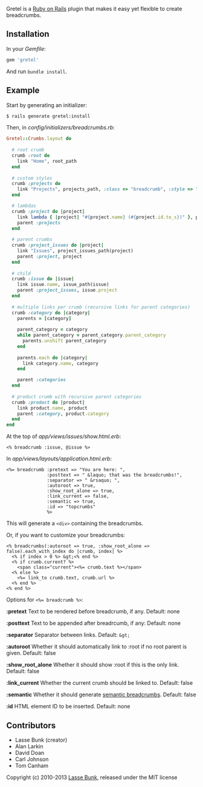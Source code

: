 Gretel is a [Ruby on Rails](http://rubyonrails.org) plugin that makes it easy yet flexible to create breadcrumbs.


Installation
------------

In your *Gemfile*:

```ruby
gem 'gretel'
```

And run `bundle install`.


Example
-------

Start by generating an initializer:

```bash
$ rails generate gretel:install
```

Then, in *config/initializers/breadcrumbs.rb*:

```ruby
Gretel::Crumbs.layout do
  
  # root crumb
  crumb :root do
    link "Home", root_path
  end
  
  # custom styles
  crumb :projects do
    link "Projects", projects_path, :class => "breadcrumb", :style => "font-weight: bold;"
  end

  # lambdas
  crumb :project do |project|
    link lambda { |project| "#{project.name} (#{project.id.to_s})" }, project_path(project)
    parent :projects
  end
  
  # parent crumbs
  crumb :project_issues do |project|
    link "Issues", project_issues_path(project)
    parent :project, project
  end
  
  # child 
  crumb :issue do |issue|
    link issue.name, issue_path(issue)
    parent :project_issues, issue.project
  end
  
  # multiple links per crumb (recursive links for parent categories)
  crumb :category do |category|
    parents = [category]
  
    parent_category = category
    while parent_category = parent_category.parent_category
      parents.unshift parent_category
    end
  
    parents.each do |category|
      link category.name, category
    end

    parent :categories
  end
  
  # product crumb with recursive parent categories
  crumb :product do |product|
    link product.name, product
    parent :category, product.category
  end
end
```

At the top of *app/views/issues/show.html.erb*:

```erb
<% breadcrumb :issue, @issue %>
```

In *app/views/layouts/application.html.erb*:

```erb
<%= breadcrumb :pretext => "You are here: ",
               :posttext => " &laquo; that was the breadcrumbs!",
               :separator => " &rsaquo; ",
               :autoroot => true,
               :show_root_alone => true,
               :link_current => false,
               :semantic => true,
               :id => "topcrumbs"
               %>
```

This will generate a `<div>` containing the breadcrumbs.

Or, if you want to customize your breadcrumbs:

```erb
<% breadcrumbs(:autoroot => true, :show_root_alone => false).each_with_index do |crumb, index| %>
  <% if index > 0 %> &gt;<% end %>
  <% if crumb.current? %>
    <span class="current"><%= crumb.text %></span>
  <% else %>
    <%= link_to crumb.text, crumb.url %>
  <% end %>
<% end %>
```

Options for <code><%= breadcrumb %></code>:

**:pretext**
Text to be rendered before breadcrumb, if any. Default: none

**:posttext**
Text to be appended after breadrcumb, if any: Default: none

**:separator**
Separator between links. Default: `&gt;`

**:autoroot**
Whether it should automatically link to :root if no root parent is given. Default: false

**:show_root_alone**
Whether it should show :root if this is the only link. Default: false

**:link_current**
Whether the current crumb should be linked to. Default: false

**:semantic**
Whether it should generate [semantic breadcrumbs](http://support.google.com/webmasters/bin/answer.py?hl=en&answer=185417).
Default: false

**:id**
HTML element ID to be inserted. Default: none

Contributors
------------

* Lasse Bunk (creator)
* Alan Larkin
* David Doan
* Carl Johnson
* Tom Canham

Copyright (c) 2010-2013 [Lasse Bunk](http://lassebunk.dk), released under the MIT license
